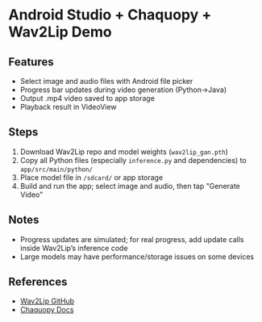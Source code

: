 # Android Studio + Chaquopy + Wav2Lip Demo

## Features
- Select image and audio files with Android file picker
- Progress bar updates during video generation (Python→Java)
- Output .mp4 video saved to app storage
- Playback result in VideoView

## Steps
1. Download Wav2Lip repo and model weights (`wav2lip_gan.pth`)
2. Copy all Python files (especially `inference.py` and dependencies) to `app/src/main/python/`
3. Place model file in `/sdcard/` or app storage
4. Build and run the app; select image and audio, then tap "Generate Video"

## Notes
- Progress updates are simulated; for real progress, add update calls inside Wav2Lip’s inference code
- Large models may have performance/storage issues on some devices

## References
- [Wav2Lip GitHub](https://github.com/Rudrabha/Wav2Lip)
- [Chaquopy Docs](https://chaquo.com/chaquopy/)